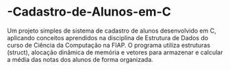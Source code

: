 # -Cadastro-de-Alunos-em-C
Um projeto simples de sistema de cadastro de alunos desenvolvido em C, aplicando conceitos aprendidos na disciplina de Estrutura de Dados do curso de Ciência da Computação na FIAP. O programa utiliza estruturas (struct), alocação dinâmica de memória e vetores para armazenar e calcular a média das notas dos alunos de forma organizada.
